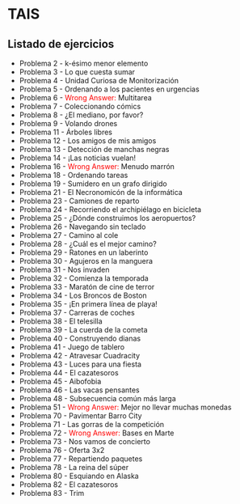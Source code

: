 # TAIS

## Listado de ejercicios

* Problema 2 - k-ésimo menor elemento
* Problema 3 - Lo que cuesta sumar
* Problema 4 - Unidad Curiosa de Monitorización
* Problema 5 - Ordenando a los pacientes en urgencias
* Problema 6 - <span style="color:red">Wrong Answer:</span> Multitarea
* Problema 7 - Coleccionando cómics
* Problema 8 - ¿El mediano, por favor?
* Problema 9 - Volando drones
* Problema 11 - Árboles libres
* Problema 12 - Los amigos de mis amigos
* Problema 13 - Detección de manchas negras
* Problema 14 - ¡Las noticias vuelan!
* Problema 16 - <span style="color:red">Wrong Answer:</span> Menudo marrón
* Problema 18 - Ordenando tareas
* Problema 19 - Sumidero en un grafo dirigido
* Problema 21 - El Necronomicón de la informática
* Problema 23 - Camiones de reparto
* Problema 24 - Recorriendo el archipiélago en bicicleta
* Problema 25 - ¿Dónde construimos los aeropuertos?
* Problema 26 - Navegando sin teclado
* Problema 27 - Camino al cole
* Problema 28 - ¿Cuál es el mejor camino?
* Problema 29 - Ratones en un laberinto
* Problema 30 - Agujeros en la manguera
* Problema 31 - Nos invaden
* Problema 32 - Comienza la temporada
* Problema 33 - Maratón de cine de terror
* Problema 34 - Los Broncos de Boston
* Problema 35 - ¡En primera línea de playa!
* Problema 37 - Carreras de coches
* Problema 38 - El telesilla
* Problema 39 - La cuerda de la cometa
* Problema 40 - Construyendo dianas
* Problema 41 - Juego de tablero
* Problema 42 - Atravesar Cuadracity
* Problema 43 - Luces para una fiesta
* Problema 44 - El cazatesoros
* Problema 45 - Aibofobia
* Problema 46 - Las vacas pensantes
* Problema 48 - Subsecuencia común más larga
* Problema 51 - <span style="color:red">Wrong Answer:</span> Mejor no llevar muchas monedas
* Problema 70 - Pavimentar Barro City
* Problema 71 - Las gorras de la competición
* Problema 72 - <span style="color:red">Wrong Answer:</span> Bases en Marte
* Problema 73 - Nos vamos de concierto
* Problema 76 - Oferta 3x2
* Problema 77 - Repartiendo paquetes
* Problema 78 - La reina del súper
* Problema 80 - Esquiando en Alaska
* Problema 82 - El cazatesoros
* Problema 83 - Trim
